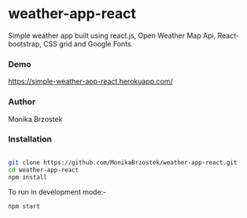 # weather-app-react
Simple weather app built using react.js, Open Weather Map Api, React-bootstrap, CSS grid and Google Fonts.


### Demo

https://simple-weather-app-react.herokuapp.com/

### Author

Monika Brzostek


### Installation

```bash

git clone https://github.com/MonikaBrzostek/weather-app-react.git
cd weather-app-react
npm install
```

To run in development mode:-

```bash
npm start
```
